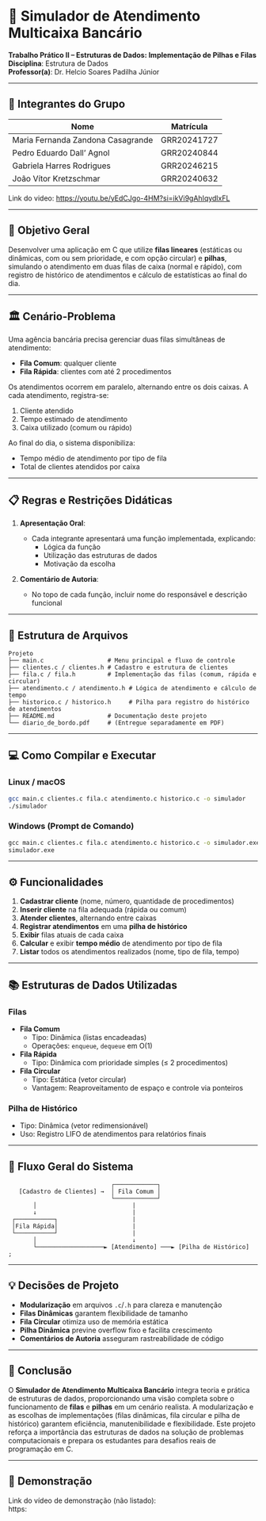 # 🏦 Simulador de Atendimento Multicaixa Bancário  
**Trabalho Prático II – Estruturas de Dados: Implementação de Pilhas e Filas**  
**Disciplina**: Estrutura de Dados  
**Professor(a)**: Dr. Helcio Soares Padilha Júnior  

---

## 👥 Integrantes do Grupo

| Nome                                    | Matrícula     |
| --------------------------------------- | ------------- |
| Maria Fernanda Zandona Casagrande       | GRR20241727   |
| Pedro Eduardo Dall’ Agnol               | GRR20240844   |
| Gabriela Harres Rodrigues               | GRR20246215   |
| João Vítor Kretzschmar                  | GRR20240632   |


Link do video: https://youtu.be/yEdCJgo-4HM?si=ikVi9gAhIqydlxFL


---

## 🎯 Objetivo Geral

Desenvolver uma aplicação em C que utilize **filas lineares** (estáticas ou dinâmicas, com ou sem prioridade, e com opção circular) e **pilhas**, simulando o atendimento em duas filas de caixa (normal e rápido), com registro de histórico de atendimentos e cálculo de estatísticas ao final do dia.

---

## 🏛️ Cenário-Problema

Uma agência bancária precisa gerenciar duas filas simultâneas de atendimento:

- **Fila Comum**: qualquer cliente  
- **Fila Rápida**: clientes com até 2 procedimentos  

Os atendimentos ocorrem em paralelo, alternando entre os dois caixas. A cada atendimento, registra-se:
1. Cliente atendido  
2. Tempo estimado de atendimento  
3. Caixa utilizado (comum ou rápido)  

Ao final do dia, o sistema disponibiliza:
- Tempo médio de atendimento por tipo de fila  
- Total de clientes atendidos por caixa  

---

## 📋 Regras e Restrições Didáticas

1. **Apresentação Oral**:  
   - Cada integrante apresentará uma função implementada, explicando:  
     - Lógica da função  
     - Utilização das estruturas de dados  
     - Motivação da escolha  

2. **Comentário de Autoria**:  
   - No topo de cada função, incluir nome do responsável e descrição funcional  

---

## 📁 Estrutura de Arquivos

```text
Projeto
├── main.c                  # Menu principal e fluxo de controle
├── clientes.c / clientes.h # Cadastro e estrutura de clientes
├── fila.c / fila.h         # Implementação das filas (comum, rápida e circular)
├── atendimento.c / atendimento.h # Lógica de atendimento e cálculo de tempo
├── historico.c / historico.h     # Pilha para registro do histórico de atendimentos
├── README.md               # Documentação deste projeto
└── diario_de_bordo.pdf     # (Entregue separadamente em PDF)
```

---

## 💻 Como Compilar e Executar

### Linux / macOS
```bash
gcc main.c clientes.c fila.c atendimento.c historico.c -o simulador
./simulador
```

### Windows (Prompt de Comando)
```bat
gcc main.c clientes.c fila.c atendimento.c historico.c -o simulador.exe
simulador.exe
```

---

## ⚙️ Funcionalidades

1. **Cadastrar cliente** (nome, número, quantidade de procedimentos)  
2. **Inserir cliente** na fila adequada (rápida ou comum)  
3. **Atender clientes**, alternando entre caixas  
4. **Registrar atendimentos** em uma **pilha de histórico**  
5. **Exibir** filas atuais de cada caixa  
6. **Calcular** e exibir **tempo médio** de atendimento por tipo de fila  
7. **Listar** todos os atendimentos realizados (nome, tipo de fila, tempo)

---

## 📚 Estruturas de Dados Utilizadas

### Filas
- **Fila Comum**  
  - Tipo: Dinâmica (listas encadeadas)  
  - Operações: `enqueue`, `dequeue` em O(1)  
- **Fila Rápida**  
  - Tipo: Dinâmica com prioridade simples (≤ 2 procedimentos)  
- **Fila Circular**  
  - Tipo: Estática (vetor circular)  
  - Vantagem: Reaproveitamento de espaço e controle via ponteiros

### Pilha de Histórico
- Tipo: Dinâmica (vetor redimensionável)  
- Uso: Registro LIFO de atendimentos para relatórios finais

---

## 🔄 Fluxo Geral do Sistema

```text
                             ┌────────────┐  
   [Cadastro de Clientes] →  │ Fila Comum │  
                             └────────────┘
       │                           |
       ↓                           |
 ┌───────────┐                     |
 │Fila Rápida│                     |
 └───────────┘                     |
       │                           ↓
       └───────────────────► [Atendimento] ───► [Pilha de Histórico]  ;
```

---

## 💡 Decisões de Projeto

- **Modularização** em arquivos `.c`/`.h` para clareza e manutenção  
- **Filas Dinâmicas** garantem flexibilidade de tamanho  
- **Fila Circular** otimiza uso de memória estática  
- **Pilha Dinâmica** previne overflow fixo e facilita crescimento  
- **Comentários de Autoria** asseguram rastreabilidade de código  

---

## 🏁 Conclusão

O **Simulador de Atendimento Multicaixa Bancário** integra teoria e prática de estruturas de dados, proporcionando uma visão completa sobre o funcionamento de **filas** e **pilhas** em um cenário realista. A modularização e as escolhas de implementações (filas dinâmicas, fila circular e pilha de histórico) garantem eficiência, manutenibilidade e flexibilidade. Este projeto reforça a importância das estruturas de dados na solução de problemas computacionais e prepara os estudantes para desafios reais de programação em C.

---

## 🎥 Demonstração

Link do vídeo de demonstração (não listado):  
https:

